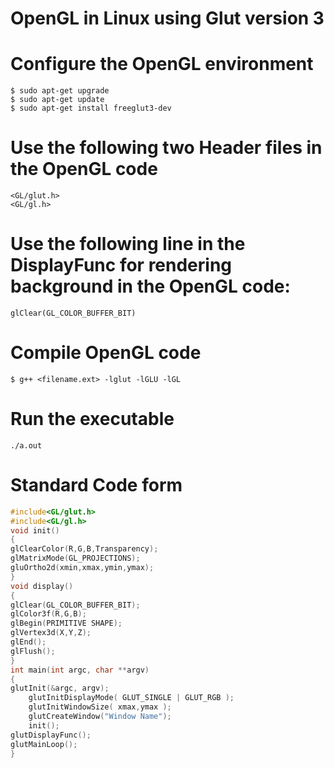 # OpenGL in Linux using Glut version 3

# Configure the OpenGL environment
```
$ sudo apt-get upgrade
$ sudo apt-get update
$ sudo apt-get install freeglut3-dev
```

# Use the following two Header files in the OpenGL code

```
<GL/glut.h>
<GL/gl.h>
```

# Use the following line in the DisplayFunc for rendering background in the OpenGL code:

```
glClear(GL_COLOR_BUFFER_BIT)
```

# Compile OpenGL code
```
$ g++ <filename.ext> -lglut -lGLU -lGL
```

# Run the executable
```
./a.out
```

# Standard Code form
```c
#include<GL/glut.h>
#include<GL/gl.h>
void init()
{
glClearColor(R,G,B,Transparency);
glMatrixMode(GL_PROJECTIONS);
gluOrtho2d(xmin,xmax,ymin,ymax);
}
void display()
{
glClear(GL_COLOR_BUFFER_BIT);
glColor3f(R,G,B);
glBegin(PRIMITIVE SHAPE);
glVertex3d(X,Y,Z);
glEnd();
glFlush();
}
int main(int argc, char **argv)
{
glutInit(&argc, argv); 
    glutInitDisplayMode( GLUT_SINGLE | GLUT_RGB ); 
    glutInitWindowSize( xmax,ymax ); 
    glutCreateWindow("Window Name"); 
    init();  
glutDisplayFunc();
glutMainLoop();
}
```
